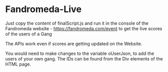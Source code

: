 # Fandromeda-Live

Just copy the content of finalScript.js and run it in the console of the Fandromeda website - https://fandromeda.com/event to get the live scores of the users of a Gang

The APIs work even if scores are getting updated on the Website.

You would need to make changes to the variable oUserJson, to add the users of your own gang. The IDs can be found from the Div elements of the HTML page.
